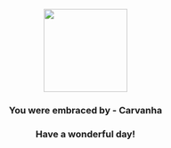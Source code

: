 <p align="center">
    <img src="https://raw.githubusercontent.com/PokeAPI/sprites/master/sprites/pokemon/318.png" width="150" height="150">
</p>
<h3 align="center">You were embraced by - <b>Carvanha</b></h3>
<h3 align="center">Have a wonderful day!</h3>
